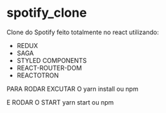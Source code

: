 # spotify_clone
Clone do Spotify feito totalmente no react utilizando:

* REDUX
* SAGA
* STYLED COMPONENTS
* REACT-ROUTER-DOM
* REACTOTRON


PARA RODAR EXCUTAR O
yarn install ou npm

E RODAR O START
yarn start ou npm
